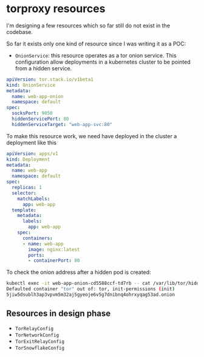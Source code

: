 # torproxy resources

I'm designing a few resources which so far still do not exist in the codebase.

So far it exists only one kind of resource since I was writing it as a POC:
- `OnionService`: this resource operates as a tor onion service.
This configuration allow deployments in a kubernetes cluster to be pointed from a hidden service.
```yaml
apiVersion: tor.stack.io/v1beta1
kind: OnionService
metadata:
  name: web-app-onion
  namespace: default
spec:
  socksPort: 9050
  hiddenServicePort: 80
  hiddenServiceTarget: "web-app-svc:80"
```

To make this resource work, we need have deployed in the cluster a deployment like this

```yaml
apiVersion: apps/v1
kind: Deployment
metadata:
  name: web-app
  namespace: default
spec:
  replicas: 1
  selector:
    matchLabels:
      app: web-app
  template:
    metadata:
      labels:
        app: web-app
    spec:
      containers:
      - name: web-app
        image: nginx:latest
        ports:
        - containerPort: 80
```

To check the onion address after a hidden pod is created: 
```sh
kubectl exec -it web-app-onion-cd5588ccf-td7rb -- cat /var/lib/tor/hidden_service/hostname
Defaulted container "tor" out of: tor, init-permissions (init)
5jiw5dsublh3ap3vpvm5m32aj5gyeoje6v5g7dnibnq4ohrxyqag53ad.onion
```

## Resources in design phase
- `TorRelayConfig`
- `TorNetworkConfig`
- `TorExitRelayConfig`
- `TorSnowflakeConfig`